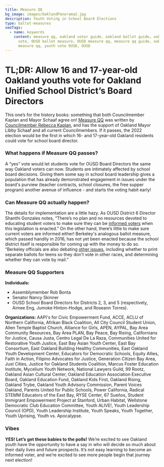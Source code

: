 ```yaml
---
title: Measure QQ
bg_image: images/OaklandPanorama2.jpg
description: Youth Voting in School Board Elections
type: ballot-measures
seoTags:
  - name: keywords
    content: measure qq, oakland voter guide, oakland ballot guide, oakland youth
      vote, OUSD ballot measure, OUSD measure qq, measure qq guide, oakland
      measure qq, youth vote OUSD, OUSD
---
```

# TL;DR: Allow 16 and 17-year-old Oakland youths vote for Oakland Unified School District’s Board Directors

This one’s for the history books: something that both Councilmember Kaplan and Mayor Schaaf agree on! [Measure QQ](https://acgovt-my.sharepoint.com/personal/rovonedrive_acgovt_onmicrosoft_com/_layouts/15/onedrive.aspx?originalPath=aHR0cHM6Ly9hY2dvdnQtbXkuc2hhcmVwb2ludC5jb20vOmY6L2cvcGVyc29uYWwvcm92b25lZHJpdmVfYWNnb3Z0X29ubWljcm9zb2Z0X2NvbS9FbnVSb1VDMThnTkRwTWRvZWJLVmFVc0JsdWplNmg1ZjJrUmlRQlBjdFJfclNRP3J0aW1lPXZkNlgyMUppMkVn&id=%2Fpersonal%2Frovonedrive%5Facgovt%5Fonmicrosoft%5Fcom%2FDocuments%2FMeasure%20Materials%20%2D%20November%203%2C%202020%20Election%2F22%20%2D%20Measure%20QQ%20%2D%20City%20of%20Oakland%20%2D%20Youth%20Voting%2Epdf&parent=%2Fpersonal%2Frovonedrive%5Facgovt%5Fonmicrosoft%5Fcom%2FDocuments%2FMeasure%20Materials%20%2D%20November%203%2C%202020%20Election) was written by [Councilmember Rebecca Kaplan](https://www.oakmtg.club/candidates/rebecca-kaplan/), and has the support of Oakland Mayor Libby Schaaf and all current Councilmembers. If it passes, the 2022 election would be the first in which 16- and 17-year-old Oakland residents could vote for school board director.

### What happens if Measure QQ passes?

A “yes” vote would let students vote for OUSD Board Directors the same way Oakland voters can now. Students are intimately affected by school board decisions. Giving them some say in school board leadership gives a population that has already demonstrated engagement in issues under the board's purview (teacher contracts, school closures, the free supper program) another avenue of influence - and starts the voting habit early!

### Can Measure QQ actually happen?

The details for implementation are a little hazy. As OUSD District 6 Director Shanthi Gonzales notes, “There’s no plan and no resources devoted to educating student voters to make sure they can be [informed voters](https://www.berkeleyside.com/2020/05/20/oakland-students-may-get-to-vote-for-school-board-members) when this legislation is enacted.” On the other hand, there’s little to make sure current voters are informed either! Berkeley's analogous ballot measure, which passed handily in 2016, has not yet been enacted because the school district itself is responsible for coming up with the money to do so. “Berkeley officials are also debating [other issues](https://www.berkeleyside.com/2020/05/20/oakland-students-may-get-to-vote-for-school-board-members), including whether to print separate ballots for teens so they don’t vote in other races, and determining whether they can vote by mail.”

### Measure QQ Supporters

**Individuals:**

* Assemblymember Rob Bonta
* Senator Nancy Skinner
* OUSD School Board Directors for Districts 2, 3, and 5 (respectively, Aimee Eng, Jumoke Hinton-Hodge, and Roseann Torres).

**Organizations:** AAPI's for Civic Empowerment Fund, ACCE, ACLU of Northern California, Afrikan Black Coalition, All City Council Student Union, Allen Temple Baptist Church, Alliance for Girls, APEN, AYPAL, Bay Area Community Resources, Bay Area PLAN, Bay Peace, Bay Rising, Californians for Justice, Causa Justa, Centro Legal De La Raza, Communities United for Restorative Youth Justice, East Bay Asian Youth Center, East Bay Consortium, East Oakland Building Healthy Communities, East Oakland Youth Development Center, Educators for Democratic Schools, Equity Allies, Faith in Action, Filipino Advocates for Justice, Generation Citizen Bay Area, Just Cities, Justice for Oakland Students Coalition, Marcus Foster Education Institute, Mycelium Youth Network, National Lawyers Guild, 99 Rootz, Oakland Asian Cultural Center, Oakland Education Association Executive Board, Oakland Education Fund, Oakland Kids First, Oakland Rising, Oakland Trybe, Oakland Youth Advisory Commission, Parent Voices Oakland, Parents United for Public Schools, Power California, Radical STEMM Educators of the East Bay, RYSE Center, 67 Sueños, Student Immigrant Empowerment Project at Stanford, Urban Habitat, Wellstone Democratic Club Education Committee, Youth ALIVE!, Youth Leadership Council (OPD), Youth Leadership Institute, Youth Speaks, Youth Together, Youth Uprising, Youth vs. Apocalypse.

### Vibes

**YES! Let’s get these babies to the polls!** We’re excited to see Oakland youth have the opportunity to have a say in who will decide so much about their daily lives and future prospects. It’s not easy learning to become an informed voter, and we’re excited to see more people begin that journey next election!